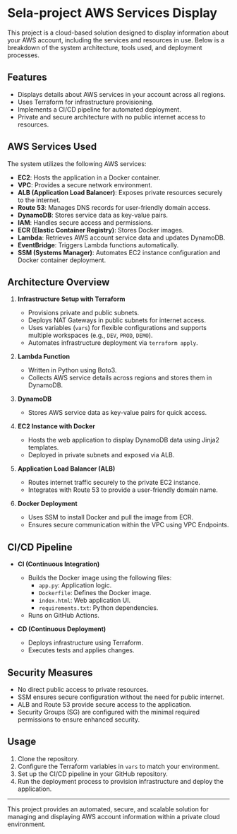 # Sela-project AWS Services Display

This project is a cloud-based solution designed to display information about your AWS account, including the services and resources in use. Below is a breakdown of the system architecture, tools used, and deployment processes.

## Features
- Displays details about AWS services in your account across all regions.
- Uses Terraform for infrastructure provisioning.
- Implements a CI/CD pipeline for automated deployment.
- Private and secure architecture with no public internet access to resources.

## AWS Services Used
The system utilizes the following AWS services:

- **EC2**: Hosts the application in a Docker container.
- **VPC**: Provides a secure network environment.
- **ALB (Application Load Balancer)**: Exposes private resources securely to the internet.
- **Route 53**: Manages DNS records for user-friendly domain access.
- **DynamoDB**: Stores service data as key-value pairs.
- **IAM**: Handles secure access and permissions.
- **ECR (Elastic Container Registry)**: Stores Docker images.
- **Lambda**: Retrieves AWS account service data and updates DynamoDB.
- **EventBridge**: Triggers Lambda functions automatically.
- **SSM (Systems Manager)**: Automates EC2 instance configuration and Docker container deployment.

## Architecture Overview

1. **Infrastructure Setup with Terraform**
   - Provisions private and public subnets.
   - Deploys NAT Gateways in public subnets for internet access.
   - Uses variables (`vars`) for flexible configurations and supports multiple workspaces (e.g., `DEV`, `PROD`, `DEMO`).
   - Automates infrastructure deployment via `terraform apply`.

2. **Lambda Function**
   - Written in Python using Boto3.
   - Collects AWS service details across regions and stores them in DynamoDB.

3. **DynamoDB**
   - Stores AWS service data as key-value pairs for quick access.

4. **EC2 Instance with Docker**
   - Hosts the web application to display DynamoDB data using Jinja2 templates.
   - Deployed in private subnets and exposed via ALB.

5. **Application Load Balancer (ALB)**
   - Routes internet traffic securely to the private EC2 instance.
   - Integrates with Route 53 to provide a user-friendly domain name.

6. **Docker Deployment**
   - Uses SSM to install Docker and pull the image from ECR.
   - Ensures secure communication within the VPC using VPC Endpoints.

## CI/CD Pipeline

- **CI (Continuous Integration)**
  - Builds the Docker image using the following files:
    - `app.py`: Application logic.
    - `Dockerfile`: Defines the Docker image.
    - `index.html`: Web application UI.
    - `requirements.txt`: Python dependencies.
  - Runs on GitHub Actions.

- **CD (Continuous Deployment)**
  - Deploys infrastructure using Terraform.
  - Executes tests and applies changes.

## Security Measures
- No direct public access to private resources.
- SSM ensures secure configuration without the need for public internet.
- ALB and Route 53 provide secure access to the application.
- Security Groups (SG) are configured with the minimal required permissions to ensure enhanced security.

## Usage
1. Clone the repository.
2. Configure the Terraform variables in `vars` to match your environment.
3. Set up the CI/CD pipeline in your GitHub repository.
4. Run the deployment process to provision infrastructure and deploy the application.

---

This project provides an automated, secure, and scalable solution for managing and displaying AWS account information within a private cloud environment.
